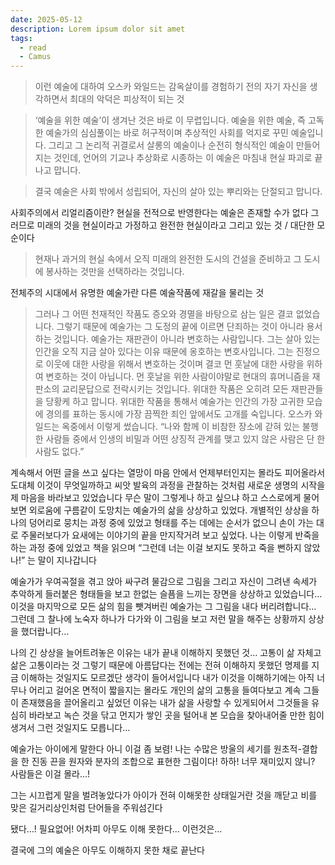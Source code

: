 ```yaml
---
date: 2025-05-12
description: Lorem ipsum dolor sit amet
tags:
  - read
  - Camus
---
```


> 이런 예술에 대하여 오스카 와일드는 감옥살이를 경험하기 전의 자기 자신을 생각하면서 최대의 악덕은 피상적이 되는 것

> ‘예술을 위한 예술’이 생겨난 것은 바로 이 무렵입니다. 예술을 위한 예술, 즉 고독한 예술가의 심심풀이는 바로 허구적이며 추상적인 사회를 억지로 꾸민 예술입니다. 그리고 그 논리적 귀결로서 살롱의 예술이나 순전히 형식적인 예술이 만들어지는 것인데, 언어의 기교나 추상화로 시종하는 이 예술은 마침내 현실 파괴로 끝나고 맙니다.

> 결국 예술은 사회 밖에서 성립되어, 자신의 살아 있는 뿌리와는 단절되고 맙니다.

사회주의에서 리얼리즘이란?
현실을 전적으로 반영한다는 예술은 존재할 수가 없다
그러므로 미래의 것을 현실이라고 가정하고 완전한 현실이라고 그리고 있는 것 / 대단한 모순이다

> 현재나 과거의 현실 속에서 오직 미래의 완전한 도시의 건설을 준비하고 그 도시에 봉사하는 것만을 선택하라는 것입니다.

전체주의 시대에서 유명한 예술가란 다른 예술작품에 재갈을 물리는 것

> 그러나 그 어떤 천재적인 작품도 증오와 경멸을 바탕으로 삼는 일은 결코 없었습니다. 그렇기 때문에 예술가는 그 도정의 끝에 이르면 단죄하는 것이 아니라 용서하는 것입니다. 예술가는 재판관이 아니라 변호하는 사람입니다. 그는 살아 있는 인간을 오직 지금 살아 있다는 이유 때문에 옹호하는 변호사입니다. 그는 진정으로 이웃에 대한 사랑을 위해서 변호하는 것이며 결코 먼 훗날에 대한 사랑을 위하여 변호하는 것이 아닙니다. 먼 훗날을 위한 사람이야말로 현대의 휴머니즘을 재판소의 교리문답으로 전락시키는 것입니다. 위대한 작품은 오히려 모든 재판관들을 당황케 하고 맙니다. 위대한 작품을 통해서 예술가는 인간의 가장 고귀한 모습에 경의를 표하는 동시에 가장 끔찍한 죄인 앞에서도 고개를 숙입니다. 오스카 와일드는 옥중에서 이렇게 썼습니다. “나와 함께 이 비참한 장소에 갇혀 있는 불행한 사람들 중에서 인생의 비밀과 어떤 상징적 관계를 맺고 있지 않은 사람은 단 한 사람도 없다.”

계속해서 어떤 글을 쓰고 싶다는 열망이 마음 안에서 언제부터인지는 몰라도 피어올라서 도대체 이것이 무엇일까하고 씨앗 발육의 과정을 관찰하는 것처럼 새로운 생명의 시작을 제 마음을 바라보고 있었습니다
무슨 말이 그렇게나 하고 싶으냐 하고 스스로에게 물어보면 외로움에 구름같이 도망치는 예술가의 삶을 상상하고 있었다. 개별적인 상상을 하나의 덩어리로 뭉치는 과정 중에 있었고 형태를 주는 데에는 순서가 없으니 손이 가는 대로 주물러보다가 요새에는 이야기의 끝을 만지작거려 보고 싶었다. 나는 이렇게 반죽을 하는 과정 중에 있었고 책을 읽으며 “그런데 너는 이걸 보지도 못하고 죽을 뻔하지 않았나!” 는 말이 지나갑니다

예술가가 우여곡절을 겪고 앉아 싸구려 물감으로 그림을 그리고 자신이 그려낸 속세가 추악하게 들러붙은 형태들을 보고 한없는 슬픔을 느끼는 장면을 상상하고 있었습니다… 이것을 마지막으로 모든 삶의 힘을 뺏겨버린 예술가는 그 그림을 내다 버리려합니다… 그런데 그 찰나에 노숙자 하나가 다가와 이 그림을 보고 저런 말을 해주는 상황까지 상상을 했더랍니다…

나의 긴 상상을 늘어트려놓은 이유는 내가 끝내 이해하지 못했던 것… 고통이 삶 자체고 삶은 고통이라는 것 그렇기 때문에 아름답다는 전에는 전혀 이해하지 못했던 명제를 지금 이해하는 것일지도 모르겠단 생각이 들어서입니다
내가 이것을 이해하기에는 아직 너무나 어리고 걸어온 면적이 짧을지는 몰라도 개인의 삶의 고통을 들여다보고 계속 그들이 존재했음을 끌어올리고 싶었던 이유는 내가 삶을 사랑할 수 있게되어서 그것들을 유심히 바라보고 녹슨 것을 닦고 먼지가 쌓인 곳을 털어내 본 모습을 찾아내어줄 만한 힘이 생겨서 그런 것일지도 모릅니다...

예술가는 아이에게 말한다 아니 이걸 좀 보렴! 나는 수많은 방울의 세기를 원초적-결합을 한 진동 끈을 원자와 분자의 조합으로 표현한 그림이다! 하하! 너무 재미있지 않니? 사람들은 이걸 몰라…!

그는 시끄럽게 말을 벌려놓았다가 아이가 전혀 이해못한 상태일거란 것을 깨닫고 비를 맞은 길거리상인처럼 단어들을 주워섬긴다

됐다…! 필요없어! 어차피 아무도 이해 못한다… 이런것은…

결국에 그의 예술은 아무도 이해하지 못한 채로 끝난다
